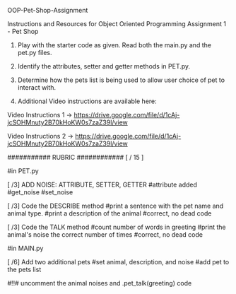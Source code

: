 OOP-Pet-Shop-Assignment

Instructions and Resources for Object Oriented Programming Assignment  1 - Pet Shop

1) Play with the starter code as given. Read both the main.py and the pet.py files.

2) Identify the attributes, setter and getter methods in PET.py.

3) Determine how the pets list is being used to allow user choice of pet to interact with.

4) Additional Video instructions are available here:

Video Instructions 1 -> https://drive.google.com/file/d/1cAj-jcSOHMnuty2B70kHoKW0s7zaZ39l/view 

Video Instructions 2 -> https://drive.google.com/file/d/1cAj-jcSOHMnuty2B70kHoKW0s7zaZ39l/view

########### RUBRIC ############
[  / 15 ]

#in PET.py

[ /3] ADD NOISE: ATTRIBUTE, SETTER, GETTER
#attribute added
#get_noise 
#set_noise

[ /3] Code the DESCRIBE method
#print a sentence with the pet name and animal type.
#print a description of the animal
#correct, no dead code

[ /3] Code the TALK method
#count number of words in greeting
#print the animal's noise the correct number of times
#correct, no dead code

#in MAIN.py

[ /6] Add two additional pets
#set animal, description, and noise
#add pet to the pets list

#!!# uncomment the animal noises and .pet_talk(greeting) code
